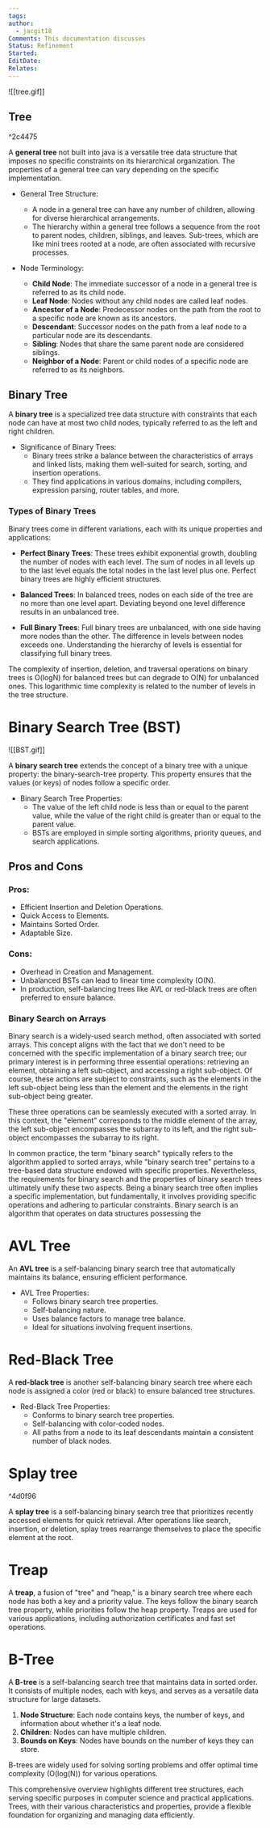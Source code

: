 ```yaml
---
tags: 
author:
  - jacgit18
Comments: This documentation discusses
Status: Refinement
Started: 
EditDate: 
Relates:
---
```

![[tree.gif]]
## Tree 

^2c4475

A **general tree** not built into java is a versatile tree data structure that imposes no specific constraints on its hierarchical organization. The properties of a general tree can vary depending on the specific implementation.

- General Tree Structure:
  - A node in a general tree can have any number of children, allowing for diverse hierarchical arrangements.
  - The hierarchy within a general tree follows a sequence from the root to parent nodes, children, siblings, and leaves. Sub-trees, which are like mini trees rooted at a node, are often associated with recursive processes.

- Node Terminology:
  - **Child Node**: The immediate successor of a node in a general tree is referred to as its child node.
  - **Leaf Node**: Nodes without any child nodes are called leaf nodes.
  - **Ancestor of a Node**: Predecessor nodes on the path from the root to a specific node are known as its ancestors.
  - **Descendant**: Successor nodes on the path from a leaf node to a particular node are its descendants.
  - **Sibling**: Nodes that share the same parent node are considered siblings.
  - **Neighbor of a Node**: Parent or child nodes of a specific node are referred to as its neighbors.

## Binary Tree

A **binary tree** is a specialized tree data structure with constraints that each node can have at most two child nodes, typically referred to as the left and right children.

- Significance of Binary Trees:
  - Binary trees strike a balance between the characteristics of arrays and linked lists, making them well-suited for search, sorting, and insertion operations.
  - They find applications in various domains, including compilers, expression parsing, router tables, and more.

### Types of Binary Trees

Binary trees come in different variations, each with its unique properties and applications:

- **Perfect Binary Trees**: These trees exhibit exponential growth, doubling the number of nodes with each level. The sum of nodes in all levels up to the last level equals the total nodes in the last level plus one. Perfect binary trees are highly efficient structures.

- **Balanced Trees**: In balanced trees, nodes on each side of the tree are no more than one level apart. Deviating beyond one level difference results in an unbalanced tree.

- **Full Binary Trees**: Full binary trees are unbalanced, with one side having more nodes than the other. The difference in levels between nodes exceeds one. Understanding the hierarchy of levels is essential for classifying full binary trees.

The complexity of insertion, deletion, and traversal operations on binary trees is O(logN) for balanced trees but can degrade to O(N) for unbalanced ones. This logarithmic time complexity is related to the number of levels in the tree structure.

# Binary Search Tree (BST)
![[BST.gif]]

A **binary search tree** extends the concept of a binary tree with a unique property: the binary-search-tree property. This property ensures that the values (or keys) of nodes follow a specific order.

- Binary Search Tree Properties:
  - The value of the left child node is less than or equal to the parent value, while the value of the right child is greater than or equal to the parent value.
  - BSTs are employed in simple sorting algorithms, priority queues, and search applications.

## Pros and Cons

### Pros:

- Efficient Insertion and Deletion Operations.
- Quick Access to Elements.
- Maintains Sorted Order.
- Adaptable Size.

### Cons:

- Overhead in Creation and Management.
- Unbalanced BSTs can lead to linear time complexity (O(N).
- In production, self-balancing trees like AVL or red-black trees are often preferred to ensure balance.

### Binary Search on Arrays

Binary search is a widely-used search method, often associated with sorted arrays. This concept aligns with the fact that we don't need to be concerned with the specific implementation of a binary search tree; our primary interest is in performing three essential operations: retrieving an element, obtaining a left sub-object, and accessing a right sub-object. Of course, these actions are subject to constraints, such as the elements in the left sub-object being less than the element and the elements in the right sub-object being greater.

These three operations can be seamlessly executed with a sorted array. In this context, the "element" corresponds to the middle element of the array, the left sub-object encompasses the subarray to its left, and the right sub-object encompasses the subarray to its right.

In common practice, the term "binary search" typically refers to the algorithm applied to sorted arrays, while "binary search tree" pertains to a tree-based data structure endowed with specific properties. Nevertheless, the requirements for binary search and the properties of binary search trees ultimately unify these two aspects. Being a binary search tree often implies a specific implementation, but fundamentally, it involves providing specific operations and adhering to particular constraints. Binary search is an algorithm that operates on data structures possessing the


# AVL Tree

An **AVL tree** is a self-balancing binary search tree that automatically maintains its balance, ensuring efficient performance.

- AVL Tree Properties:
  - Follows binary search tree properties.
  - Self-balancing nature.
  - Uses balance factors to manage tree balance.
  - Ideal for situations involving frequent insertions.

# Red-Black Tree

A **red-black tree** is another self-balancing binary search tree where each node is assigned a color (red or black) to ensure balanced tree structures.

- Red-Black Tree Properties:
  - Conforms to binary search tree properties.
  - Self-balancing with color-coded nodes.
  - All paths from a node to its leaf descendants maintain a consistent number of black nodes.

# Splay tree 

^4d0f96

A **splay tree** is a self-balancing binary search tree that prioritizes recently accessed elements for quick retrieval. After operations like search, insertion, or deletion, splay trees rearrange themselves to place the specific element at the root.

# Treap

A **treap**, a fusion of "tree" and "heap," is a binary search tree where each node has both a key and a priority value. The keys follow the binary search tree property, while priorities follow the heap property. Treaps are used for various applications, including authorization certificates and fast set operations.

# B-Tree

A **B-tree** is a self-balancing search tree that maintains data in sorted order. It consists of multiple nodes, each with keys, and serves as a versatile data structure for large datasets.

1. **Node Structure**: Each node contains keys, the number of keys, and information about whether it's a leaf node.
2. **Children**: Nodes can have multiple children.
3. **Bounds on Keys**: Nodes have bounds on the number of keys they can store.

B-trees are widely used for solving sorting problems and offer optimal time complexity (O(log(N)) for various operations.

This comprehensive overview highlights different tree structures, each serving specific purposes in computer science and practical applications. Trees, with their various characteristics and properties, provide a flexible foundation for organizing and managing data efficiently.